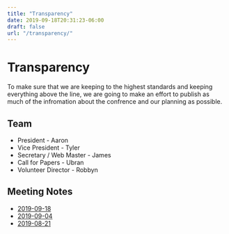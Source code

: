 ```yaml
---
title: "Transparency"
date: 2019-09-18T20:31:23-06:00
draft: false
url: "/transparency/"
---
```


# Transparency

To make sure that we are keeping to the highest standards and keeping everything
above the line, we are going to make an effort to publish as much of the
infromation about the confrence and our planning as possible.

## Team

* President - Aaron 
* Vice President - Tyler
* Secretary / Web Master - James 
* Call for Papers - Ubran
* Volunteer Director - Robbyn

## Meeting Notes

* [2019-09-18](/files/meetingnotes/20190918.pdf)
* [2019-09-04](/files/meetingnotes/20190904.pdf)
* [2019-08-21](/files/meetingnotes/20190821.pdf)
